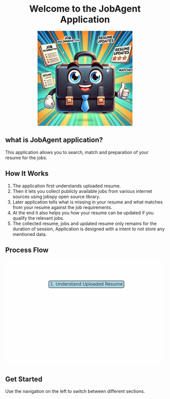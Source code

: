 
<h1 align="center">Welcome to the JobAgent Application</h1>

<p align="center">
  <img src="app_image.png" alt="Process Flow Animation" width="300">
</p>

## what is JobAgent application?
This application allows you to search, match and preparation of your resume for the jobs.

## How It Works

1. The application first understands uploaded resume.
2. Then it lets you collect publicly available jobs from various internet sources using jobspy open source library.
3. Later application tells what is missing in your resume and what matches from your resume against the job requirements.
4. At the end it also helps you how your resume can be updated if you qualify the relevant jobs.
5. The collected resume, jobs and updated resume only remains for the duration of session, Application is designed with a intent to not store any mentioned data.


## Process Flow

<img src="flowchart.gif" alt="Process Flow Animation" width="500">

## Get Started

Use the navigation on the left to switch between different sections.